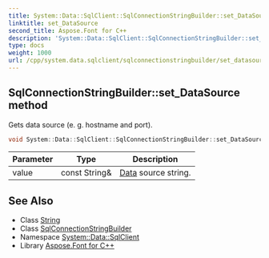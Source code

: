 ```yaml
---
title: System::Data::SqlClient::SqlConnectionStringBuilder::set_DataSource method
linktitle: set_DataSource
second_title: Aspose.Font for C++
description: 'System::Data::SqlClient::SqlConnectionStringBuilder::set_DataSource method. Gets data source (e. g. hostname and port) in C++.'
type: docs
weight: 1000
url: /cpp/system.data.sqlclient/sqlconnectionstringbuilder/set_datasource/
---
```

## SqlConnectionStringBuilder::set_DataSource method


Gets data source (e. g. hostname and port).

```cpp
void System::Data::SqlClient::SqlConnectionStringBuilder::set_DataSource(const String &value)
```


| Parameter | Type | Description |
| --- | --- | --- |
| value | const String\& | [Data](../../../system.data/) source string. |

## See Also

* Class [String](../../../system/string/)
* Class [SqlConnectionStringBuilder](../)
* Namespace [System::Data::SqlClient](../../)
* Library [Aspose.Font for C++](../../../)
